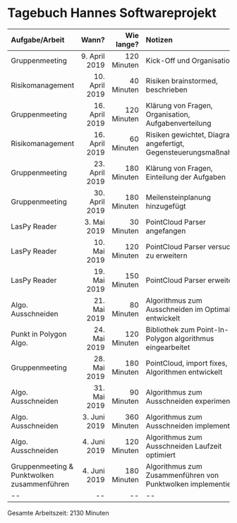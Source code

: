 # Tagebuch Hannes Softwareprojekt


| Aufgabe/Arbeit   |      Wann?     |  Wie lange? | Notizen |
|:-----------------|---------------:|------------:|:--------|
| Gruppenmeeting    | 9. April 2019      | 120 Minuten      | Kick-Off und Organisation      |
| Risikomanagement   | 10. April 2019      | 40 Minuten      | Risiken brainstormed, beschrieben      |
| Gruppenmeeting    | 16. April 2019     | 120 Minuten      | Klärung von Fragen, Organisation, Aufgabenverteilung      |
| Risikomanagement   | 16. April 2019      | 60 Minuten      | Risiken gewichtet, Diagramm angefertigt, Gegensteuerungsmaßnahmen      |
| Gruppenmeeting    | 23. April 2019      | 180 Minuten      | Klärung von Fragen, Einteilung der Aufgaben      |
| Gruppenmeeting    | 30. April 2019      | 180 Minuten      | Meilensteinplanung hinzugefügt      |
| LasPy Reader    | 3. Mai 2019      | 30 Minuten      | PointCloud Parser angefangen      |
| LasPy Reader    | 10. Mai 2019      | 120 Minuten      | PointCloud Parser versucht zu erweitern      |
| LasPy Reader    | 19. Mai 2019      | 150 Minuten      | PointCloud Parser erweitert      |
| Algo. Ausschneiden    | 21. Mai 2019      | 80 Minuten      | Algorithmus zum Ausschneiden im Optimalfall entwickelt      |
| Punkt in Polygon Algo.    | 24. Mai 2019      | 120 Minuten      | Bibliothek zum Point-In-Polygon algorithmus eingearbeitet      |
| Gruppenmeeting    | 28. Mai 2019      | 180 Minuten      | PointCloud, import fixes, Algorithmen entwickelt      |
| Algo. Ausschneiden    | 31. Mai 2019      | 90 Minuten      | Algorithmus zum Ausschneiden experimentiert      |
| Algo. Ausschneiden    | 3. Juni 2019      | 360 Minuten      | Algorithmus zum Ausschneiden implementiert      |
| Algo. Ausschneiden    | 4. Juni 2019      | 120 Minuten      | Algorithmus zum Ausschneiden Laufzeit optimiert      |
| Gruppenmeeting & Punktwolken zusammenführen    | 4. Juni 2019      | 180 Minuten      | Algorithmus zum Zusammenführen von Punktwolken implementiert      |
| --    | --      | --      | --      |


Gesamte Arbeitszeit: 2130 Minuten
